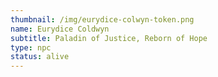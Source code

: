 ```yaml
---
thumbnail: /img/eurydice-colwyn-token.png
name: Eurydice Coldwyn
subtitle: Paladin of Justice, Reborn of Hope
type: npc
status: alive
---
```

